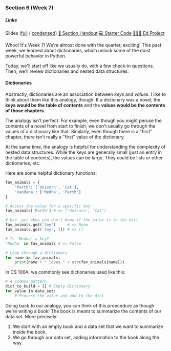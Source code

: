 ### Section 6 (Week 7)

<div class="card mb-3">
    <div class="card-body">
        <h5 class="card-title">Links</h5>
        <span class="card-link">
            Slides (<a href="https://drive.google.com/file/d/1SN7Q5bocffqnH1TupiLgsfUwirErJuMT/view?usp=sharing">full</a> / <a href="https://drive.google.com/file/d/1Oz1TdygRHr6xYKN9QZ8TPP-KcaT2uFe6/view?usp=sharing">condensed</a>)
        </span>
        <!-- <span class="card-link">
            <a href="https://drive.google.com/file/d/1G1ygqVOSG2zi_l2UEQJ8KJubPs_PZzE_/view?usp=sharing">&#128466; Section Whiteboard</a>
        </span> -->
        <span class="card-link">
            <a href="http://web.stanford.edu/class/cs106a/section/section6/section6.html">&#128221; Section Handout</a>
        </span>
        <!-- <span class="card-link">
            <a href="http://web.stanford.edu/class/cs106a/section/section6/section6-soln.html">&#128161; Section Solutions</a>
        </span> -->
        <span class="card-link">
            <a href="http://web.stanford.edu/class/cs106a/section/section6/Section6.zip">&#128187; Starter Code</a>
        </span>
        <span class="card-link">
            <a href="https://us.edstem.org/courses/325/lessons/1298">&#128105;&#127998;&#8205;&#128187; Ed Project</a>
        </span>
    </div>
</div>

Whoo! It's Week 7! We're almost done with the quarter, exciting! This past week, we learned about dictionaries, which unlock some of the most powerful behavior in Python.

Today, we'll start off like we usually do, with a few check-in questions. Then, we'll review dictionaries and nested data structures.

#### Dictionaries

Abstractly, dictionaries are an association between *keys* and *values*. I like to think about them like this analogy, though: If a dictionary was a novel, the **keys would be the table of contents** and the **values would be the contents of those chapters**.

The analogy isn't perfect. For example, even though you might peruse the contents of a novel from start to finish, we don't usually go through the values of a dictionary like that. Similarly, even though there is a "first" chapter, there isn't really a "first" value of the dictionary.

At the same time, the analogy is helpful for understanding the complexity of nested data structures. While the keys are generally small (just an entry in the table of contents), the values can be large. They could be lists or other dictionaries, etc.

Here are some helpful dictionary functions:

```python
fav_animals = {
    'Parth': ['Unicorn', 'Cat'],
    'Vandana': ['Medha', 'Parth']
}

# Access the value for a specific key
fav_animals['Parth'] # => ['Unicorn', 'Cat']

# Use .get when you don't know if the value is in the dict
fav_animals.get('Joy')     # => None
fav_animals.get('Joy', []) # => []

# Is 'Medha' a key?
'Medha' in fav_animals # => False

# Loop through a dictionary
for name in fav_animals:
    print(name + " loves " + str(fav_animals[name]))
```

In CS 106A, we commonly see dictionaries used like this:

```python
# A common pattern
dict_to_build = {} # Empty dictionary
for value in data_set:
    # Process the value and add to the dict
```

Going back to our analogy, you can think of this proecedure as though we're writing a book! The book is meant to summarize the contents of our data set. More precisely:

1. We start with an empty book and a data set that we want to summarize inside the book.
2. We go through our data set, adding information to the book along the way.